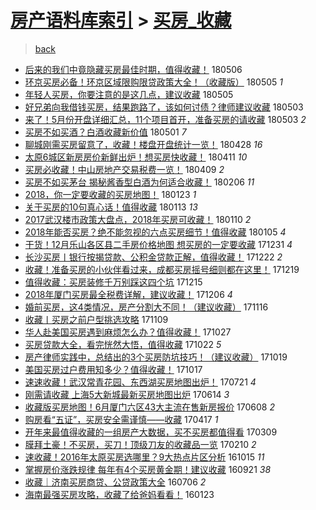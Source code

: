 [房产语料库索引](../../README.md)  > [买房_收藏](买房_收藏.md)
====
> [back](../README.md)

- [后来的我们中竟隐藏买房最佳时期，值得收藏！](http://jkwz.applinzi.com/ittc/7100127008887669777.html#%E5%90%8E%E6%9D%A5%E7%9A%84%E6%88%91%E4%BB%AC%E4%B8%AD%E7%AB%9F%E9%9A%90%E8%97%8F%E4%B9%B0%E6%88%BF%E6%9C%80%E4%BD%B3%E6%97%B6%E6%9C%9F%EF%BC%8C%E5%80%BC%E5%BE%97%E6%94%B6%E8%97%8F%EF%BC%81) 180506  
- [环京买房必备！环京区域限购限贷政策大全！（收藏版）](http://jkwz.applinzi.com/ittc/7099647023697642506.html#%E7%8E%AF%E4%BA%AC%E4%B9%B0%E6%88%BF%E5%BF%85%E5%A4%87%EF%BC%81%E7%8E%AF%E4%BA%AC%E5%8C%BA%E5%9F%9F%E9%99%90%E8%B4%AD%E9%99%90%E8%B4%B7%E6%94%BF%E7%AD%96%E5%A4%A7%E5%85%A8%EF%BC%81%EF%BC%88%E6%94%B6%E8%97%8F%E7%89%88%EF%BC%89) 180505 *1* 
- [年轻人买房，你要注意的是这几点，建议收藏](http://jkwz.applinzi.com/ittc/7099554644143637511.html#%E5%B9%B4%E8%BD%BB%E4%BA%BA%E4%B9%B0%E6%88%BF%EF%BC%8C%E4%BD%A0%E8%A6%81%E6%B3%A8%E6%84%8F%E7%9A%84%E6%98%AF%E8%BF%99%E5%87%A0%E7%82%B9%EF%BC%8C%E5%BB%BA%E8%AE%AE%E6%94%B6%E8%97%8F) 180505  
- [好兄弟向我借钱买房，结果跑路了，该如何讨债？律师建议收藏](http://jkwz.applinzi.com/ittc/7098924578275591175.html#%E5%A5%BD%E5%85%84%E5%BC%9F%E5%90%91%E6%88%91%E5%80%9F%E9%92%B1%E4%B9%B0%E6%88%BF%EF%BC%8C%E7%BB%93%E6%9E%9C%E8%B7%91%E8%B7%AF%E4%BA%86%EF%BC%8C%E8%AF%A5%E5%A6%82%E4%BD%95%E8%AE%A8%E5%80%BA%EF%BC%9F%E5%BE%8B%E5%B8%88%E5%BB%BA%E8%AE%AE%E6%94%B6%E8%97%8F) 180503  
- [来了！5月份开盘详细汇总，11个项目首开，准备买房的请收藏](http://jkwz.applinzi.com/ittc/7098801618214716427.html#%E6%9D%A5%E4%BA%86%EF%BC%815%E6%9C%88%E4%BB%BD%E5%BC%80%E7%9B%98%E8%AF%A6%E7%BB%86%E6%B1%87%E6%80%BB%EF%BC%8C11%E4%B8%AA%E9%A1%B9%E7%9B%AE%E9%A6%96%E5%BC%80%EF%BC%8C%E5%87%86%E5%A4%87%E4%B9%B0%E6%88%BF%E7%9A%84%E8%AF%B7%E6%94%B6%E8%97%8F) 180503 *2* 
- [买房不如买酒？白酒收藏新价值](http://jkwz.applinzi.com/ittc/7098264268304811014.html#%E4%B9%B0%E6%88%BF%E4%B8%8D%E5%A6%82%E4%B9%B0%E9%85%92%EF%BC%9F%E7%99%BD%E9%85%92%E6%94%B6%E8%97%8F%E6%96%B0%E4%BB%B7%E5%80%BC) 180501 *7* 
- [聊城刚需买房留意了，收藏！楼盘开盘统计一览！](http://jkwz.applinzi.com/ittc/7097164129477592074.html#%E8%81%8A%E5%9F%8E%E5%88%9A%E9%9C%80%E4%B9%B0%E6%88%BF%E7%95%99%E6%84%8F%E4%BA%86%EF%BC%8C%E6%94%B6%E8%97%8F%EF%BC%81%E6%A5%BC%E7%9B%98%E5%BC%80%E7%9B%98%E7%BB%9F%E8%AE%A1%E4%B8%80%E8%A7%88%EF%BC%81) 180428 *16* 
- [太原6城区新房房价新鲜出炉！想买房快收藏！](http://jkwz.applinzi.com/ittc/7090771295367332871.html#%E5%A4%AA%E5%8E%9F6%E5%9F%8E%E5%8C%BA%E6%96%B0%E6%88%BF%E6%88%BF%E4%BB%B7%E6%96%B0%E9%B2%9C%E5%87%BA%E7%82%89%EF%BC%81%E6%83%B3%E4%B9%B0%E6%88%BF%E5%BF%AB%E6%94%B6%E8%97%8F%EF%BC%81) 180411 *10* 
- [买房必收藏！中山房地产交易税费一览！](http://jkwz.applinzi.com/ittc/7090010321853088778.html#%E4%B9%B0%E6%88%BF%E5%BF%85%E6%94%B6%E8%97%8F%EF%BC%81%E4%B8%AD%E5%B1%B1%E6%88%BF%E5%9C%B0%E4%BA%A7%E4%BA%A4%E6%98%93%E7%A8%8E%E8%B4%B9%E4%B8%80%E8%A7%88%EF%BC%81) 180409 *2* 
- [买房不如买茅台 揭秘酱香型白酒为何适合收藏！](http://jkwz.applinzi.com/ittc/7067048654706050055.html#%E4%B9%B0%E6%88%BF%E4%B8%8D%E5%A6%82%E4%B9%B0%E8%8C%85%E5%8F%B0+%E6%8F%AD%E7%A7%98%E9%85%B1%E9%A6%99%E5%9E%8B%E7%99%BD%E9%85%92%E4%B8%BA%E4%BD%95%E9%80%82%E5%90%88%E6%94%B6%E8%97%8F%EF%BC%81) 180206 *11* 
- [2018，你一定要收藏的买房地图！](http://jkwz.applinzi.com/ittc/7061918329759859723.html#2018%EF%BC%8C%E4%BD%A0%E4%B8%80%E5%AE%9A%E8%A6%81%E6%94%B6%E8%97%8F%E7%9A%84%E4%B9%B0%E6%88%BF%E5%9C%B0%E5%9B%BE%EF%BC%81) 180123 *1* 
- [关于买房的10句真心话！值得收藏](http://jkwz.applinzi.com/ittc/7058115016262157328.html#%E5%85%B3%E4%BA%8E%E4%B9%B0%E6%88%BF%E7%9A%8410%E5%8F%A5%E7%9C%9F%E5%BF%83%E8%AF%9D%EF%BC%81%E5%80%BC%E5%BE%97%E6%94%B6%E8%97%8F) 180113 *13* 
- [2017武汉楼市政策大盘点，2018年买房可收藏！](http://jkwz.applinzi.com/ittc/7056865844166919174.html#2017%E6%AD%A6%E6%B1%89%E6%A5%BC%E5%B8%82%E6%94%BF%E7%AD%96%E5%A4%A7%E7%9B%98%E7%82%B9%EF%BC%8C2018%E5%B9%B4%E4%B9%B0%E6%88%BF%E5%8F%AF%E6%94%B6%E8%97%8F%EF%BC%81) 180110 *2* 
- [2018年能否买房？绝不能忽视的六点买房细节！值得收藏](http://jkwz.applinzi.com/ittc/7055068093783475211.html#2018%E5%B9%B4%E8%83%BD%E5%90%A6%E4%B9%B0%E6%88%BF%EF%BC%9F%E7%BB%9D%E4%B8%8D%E8%83%BD%E5%BF%BD%E8%A7%86%E7%9A%84%E5%85%AD%E7%82%B9%E4%B9%B0%E6%88%BF%E7%BB%86%E8%8A%82%EF%BC%81%E5%80%BC%E5%BE%97%E6%94%B6%E8%97%8F) 180105 *4* 
- [干货！12月乐山各区县二手房价格地图 想买房的一定要收藏](http://jkwz.applinzi.com/ittc/7053174652875047942.html#%E5%B9%B2%E8%B4%A7%EF%BC%8112%E6%9C%88%E4%B9%90%E5%B1%B1%E5%90%84%E5%8C%BA%E5%8E%BF%E4%BA%8C%E6%89%8B%E6%88%BF%E4%BB%B7%E6%A0%BC%E5%9C%B0%E5%9B%BE+%E6%83%B3%E4%B9%B0%E6%88%BF%E7%9A%84%E4%B8%80%E5%AE%9A%E8%A6%81%E6%94%B6%E8%97%8F) 171231 *4* 
- [长沙买房丨银行按揭贷款、公积金贷款正解，值得收藏！](http://jkwz.applinzi.com/ittc/7049837351335887889.html#%E9%95%BF%E6%B2%99%E4%B9%B0%E6%88%BF%E4%B8%A8%E9%93%B6%E8%A1%8C%E6%8C%89%E6%8F%AD%E8%B4%B7%E6%AC%BE%E3%80%81%E5%85%AC%E7%A7%AF%E9%87%91%E8%B4%B7%E6%AC%BE%E6%AD%A3%E8%A7%A3%EF%BC%8C%E5%80%BC%E5%BE%97%E6%94%B6%E8%97%8F%EF%BC%81) 171222 *2* 
- [收藏！准备买房的小伙伴看过来，成都买房摇号细则都在这里！](http://jkwz.applinzi.com/ittc/7048730707956859920.html#%E6%94%B6%E8%97%8F%EF%BC%81%E5%87%86%E5%A4%87%E4%B9%B0%E6%88%BF%E7%9A%84%E5%B0%8F%E4%BC%99%E4%BC%B4%E7%9C%8B%E8%BF%87%E6%9D%A5%EF%BC%8C%E6%88%90%E9%83%BD%E4%B9%B0%E6%88%BF%E6%91%87%E5%8F%B7%E7%BB%86%E5%88%99%E9%83%BD%E5%9C%A8%E8%BF%99%E9%87%8C%EF%BC%81) 171219  
- [值得收藏：买房装修千万别踩这四个坑](http://jkwz.applinzi.com/ittc/7047126605585974288.html#%E5%80%BC%E5%BE%97%E6%94%B6%E8%97%8F%EF%BC%9A%E4%B9%B0%E6%88%BF%E8%A3%85%E4%BF%AE%E5%8D%83%E4%B8%87%E5%88%AB%E8%B8%A9%E8%BF%99%E5%9B%9B%E4%B8%AA%E5%9D%91) 171215  
- [2018年厦门买房最全税费详解，建议收藏！](http://jkwz.applinzi.com/ittc/7041775988009075728.html#2018%E5%B9%B4%E5%8E%A6%E9%97%A8%E4%B9%B0%E6%88%BF%E6%9C%80%E5%85%A8%E7%A8%8E%E8%B4%B9%E8%AF%A6%E8%A7%A3%EF%BC%8C%E5%BB%BA%E8%AE%AE%E6%94%B6%E8%97%8F%EF%BC%81) 171206 *4* 
- [婚前买房，这4类情况，房产分割大不同！（建议收藏）](http://jkwz.applinzi.com/ittc/7036492756342539280.html#%E5%A9%9A%E5%89%8D%E4%B9%B0%E6%88%BF%EF%BC%8C%E8%BF%994%E7%B1%BB%E6%83%85%E5%86%B5%EF%BC%8C%E6%88%BF%E4%BA%A7%E5%88%86%E5%89%B2%E5%A4%A7%E4%B8%8D%E5%90%8C%EF%BC%81%EF%BC%88%E5%BB%BA%E8%AE%AE%E6%94%B6%E8%97%8F%EF%BC%89) 171116  
- [收藏丨买房之前户型挑选攻略](http://jkwz.applinzi.com/ittc/7033994458608174097.html#%E6%94%B6%E8%97%8F%E4%B8%A8%E4%B9%B0%E6%88%BF%E4%B9%8B%E5%89%8D%E6%88%B7%E5%9E%8B%E6%8C%91%E9%80%89%E6%94%BB%E7%95%A5) 171109  
- [华人赴美国买房遇到麻烦怎么办？值得收藏！](http://jkwz.applinzi.com/ittc/7029079964182381584.html#%E5%8D%8E%E4%BA%BA%E8%B5%B4%E7%BE%8E%E5%9B%BD%E4%B9%B0%E6%88%BF%E9%81%87%E5%88%B0%E9%BA%BB%E7%83%A6%E6%80%8E%E4%B9%88%E5%8A%9E%EF%BC%9F%E5%80%BC%E5%BE%97%E6%94%B6%E8%97%8F%EF%BC%81) 171027  
- [买房贷款大全，看完恍然大悟，值得收藏](http://jkwz.applinzi.com/ittc/7027413972012237841.html#%E4%B9%B0%E6%88%BF%E8%B4%B7%E6%AC%BE%E5%A4%A7%E5%85%A8%EF%BC%8C%E7%9C%8B%E5%AE%8C%E6%81%8D%E7%84%B6%E5%A4%A7%E6%82%9F%EF%BC%8C%E5%80%BC%E5%BE%97%E6%94%B6%E8%97%8F) 171022 *5* 
- [房产律师实践中，总结出的3个买房防坑技巧！（建议收藏）](http://jkwz.applinzi.com/ittc/7026178127133410320.html#%E6%88%BF%E4%BA%A7%E5%BE%8B%E5%B8%88%E5%AE%9E%E8%B7%B5%E4%B8%AD%EF%BC%8C%E6%80%BB%E7%BB%93%E5%87%BA%E7%9A%843%E4%B8%AA%E4%B9%B0%E6%88%BF%E9%98%B2%E5%9D%91%E6%8A%80%E5%B7%A7%EF%BC%81%EF%BC%88%E5%BB%BA%E8%AE%AE%E6%94%B6%E8%97%8F%EF%BC%89) 171019  
- [美国买房过户费用知多少？值得收藏！](http://jkwz.applinzi.com/ittc/7025349491492914193.html#%E7%BE%8E%E5%9B%BD%E4%B9%B0%E6%88%BF%E8%BF%87%E6%88%B7%E8%B4%B9%E7%94%A8%E7%9F%A5%E5%A4%9A%E5%B0%91%EF%BC%9F%E5%80%BC%E5%BE%97%E6%94%B6%E8%97%8F%EF%BC%81) 171017  
- [速速收藏！武汉常青花园、东西湖买房地图出炉！](http://jkwz.applinzi.com/ittc/6992675224347477008.html#%E9%80%9F%E9%80%9F%E6%94%B6%E8%97%8F%EF%BC%81%E6%AD%A6%E6%B1%89%E5%B8%B8%E9%9D%92%E8%8A%B1%E5%9B%AD%E3%80%81%E4%B8%9C%E8%A5%BF%E6%B9%96%E4%B9%B0%E6%88%BF%E5%9C%B0%E5%9B%BE%E5%87%BA%E7%82%89%EF%BC%81) 170721 *4* 
- [刚需请收藏 上海5大新城最新买房地图出炉](http://jkwz.applinzi.com/ittc/6979082564210787332.html#%E5%88%9A%E9%9C%80%E8%AF%B7%E6%94%B6%E8%97%8F+%E4%B8%8A%E6%B5%B75%E5%A4%A7%E6%96%B0%E5%9F%8E%E6%9C%80%E6%96%B0%E4%B9%B0%E6%88%BF%E5%9C%B0%E5%9B%BE%E5%87%BA%E7%82%89) 170614 *3* 
- [收藏版买房地图！6月厦门六区43大主流在售新房报价](http://jkwz.applinzi.com/ittc/6976703957421261828.html#%E6%94%B6%E8%97%8F%E7%89%88%E4%B9%B0%E6%88%BF%E5%9C%B0%E5%9B%BE%EF%BC%816%E6%9C%88%E5%8E%A6%E9%97%A8%E5%85%AD%E5%8C%BA43%E5%A4%A7%E4%B8%BB%E6%B5%81%E5%9C%A8%E5%94%AE%E6%96%B0%E6%88%BF%E6%8A%A5%E4%BB%B7) 170608 *2* 
- [购房看“五证”，买房安全需谨慎——收藏](http://jkwz.applinzi.com/ittc/6957461893458428933.html#%E8%B4%AD%E6%88%BF%E7%9C%8B%E2%80%9C%E4%BA%94%E8%AF%81%E2%80%9D%EF%BC%8C%E4%B9%B0%E6%88%BF%E5%AE%89%E5%85%A8%E9%9C%80%E8%B0%A8%E6%85%8E%E2%80%94%E2%80%94%E6%94%B6%E8%97%8F) 170417 *1* 
- [开年来最值得收藏的一组房产大数据，买不买房都值得看](http://jkwz.applinzi.com/ittc/6942957751012688901.html#%E5%BC%80%E5%B9%B4%E6%9D%A5%E6%9C%80%E5%80%BC%E5%BE%97%E6%94%B6%E8%97%8F%E7%9A%84%E4%B8%80%E7%BB%84%E6%88%BF%E4%BA%A7%E5%A4%A7%E6%95%B0%E6%8D%AE%EF%BC%8C%E4%B9%B0%E4%B8%8D%E4%B9%B0%E6%88%BF%E9%83%BD%E5%80%BC%E5%BE%97%E7%9C%8B) 170309  
- [膜拜土豪！不买房，买刀！顶级刀友的收藏品一览](http://jkwz.applinzi.com/ittc/6932989381613978628.html#%E8%86%9C%E6%8B%9C%E5%9C%9F%E8%B1%AA%EF%BC%81%E4%B8%8D%E4%B9%B0%E6%88%BF%EF%BC%8C%E4%B9%B0%E5%88%80%EF%BC%81%E9%A1%B6%E7%BA%A7%E5%88%80%E5%8F%8B%E7%9A%84%E6%94%B6%E8%97%8F%E5%93%81%E4%B8%80%E8%A7%88) 170210 *2* 
- [速收藏！2016年太原买房选哪里？9大热点片区分析](http://jkwz.applinzi.com/ittc/6889144750036222980.html#%E9%80%9F%E6%94%B6%E8%97%8F%EF%BC%812016%E5%B9%B4%E5%A4%AA%E5%8E%9F%E4%B9%B0%E6%88%BF%E9%80%89%E5%93%AA%E9%87%8C%EF%BC%9F9%E5%A4%A7%E7%83%AD%E7%82%B9%E7%89%87%E5%8C%BA%E5%88%86%E6%9E%90) 161015 *11* 
- [掌握房价涨跌规律  每年有4个买房黄金期！建议收藏](http://jkwz.applinzi.com/ittc/6880258502928368644.html#%E6%8E%8C%E6%8F%A1%E6%88%BF%E4%BB%B7%E6%B6%A8%E8%B7%8C%E8%A7%84%E5%BE%8B++%E6%AF%8F%E5%B9%B4%E6%9C%894%E4%B8%AA%E4%B9%B0%E6%88%BF%E9%BB%84%E9%87%91%E6%9C%9F%EF%BC%81%E5%BB%BA%E8%AE%AE%E6%94%B6%E8%97%8F) 160921 *38* 
- [收藏｜济南买房商贷、公贷政策大全](http://jkwz.applinzi.com/ittc/6851682243030025221.html#%E6%94%B6%E8%97%8F%EF%BD%9C%E6%B5%8E%E5%8D%97%E4%B9%B0%E6%88%BF%E5%95%86%E8%B4%B7%E3%80%81%E5%85%AC%E8%B4%B7%E6%94%BF%E7%AD%96%E5%A4%A7%E5%85%A8) 160706 *2* 
- [海南最强买房攻略，收藏了给爸妈看看！](http://jkwz.applinzi.com/ittc/6790478294902375428.html#%E6%B5%B7%E5%8D%97%E6%9C%80%E5%BC%BA%E4%B9%B0%E6%88%BF%E6%94%BB%E7%95%A5%EF%BC%8C%E6%94%B6%E8%97%8F%E4%BA%86%E7%BB%99%E7%88%B8%E5%A6%88%E7%9C%8B%E7%9C%8B%EF%BC%81) 160123  
